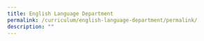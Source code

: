 ```yaml
---
title: English Language Department
permalink: /curriculum/english-language-department/permalink/
description: ""
---
```

